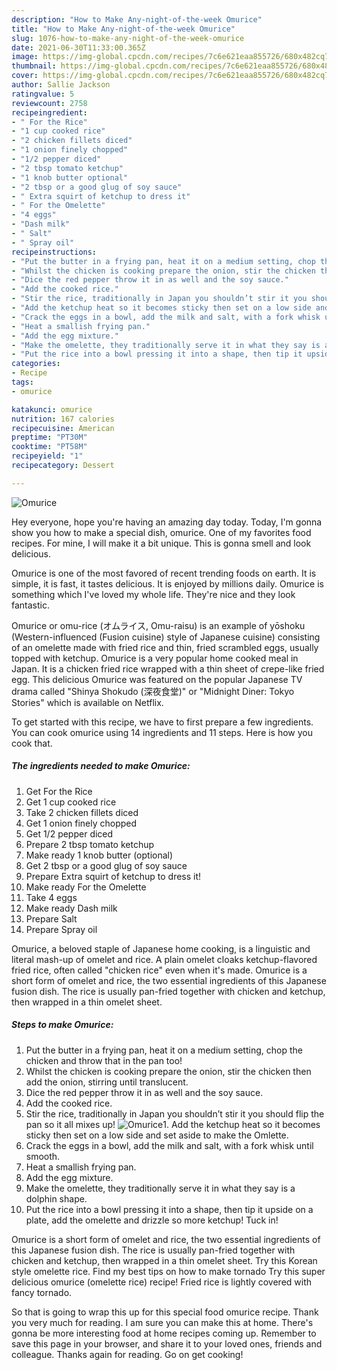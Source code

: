 ```yaml
---
description: "How to Make Any-night-of-the-week Omurice"
title: "How to Make Any-night-of-the-week Omurice"
slug: 1076-how-to-make-any-night-of-the-week-omurice
date: 2021-06-30T11:33:00.365Z
image: https://img-global.cpcdn.com/recipes/7c6e621eaa855726/680x482cq70/omurice-recipe-main-photo.jpg
thumbnail: https://img-global.cpcdn.com/recipes/7c6e621eaa855726/680x482cq70/omurice-recipe-main-photo.jpg
cover: https://img-global.cpcdn.com/recipes/7c6e621eaa855726/680x482cq70/omurice-recipe-main-photo.jpg
author: Sallie Jackson
ratingvalue: 5
reviewcount: 2758
recipeingredient:
- " For the Rice"
- "1 cup cooked rice"
- "2 chicken fillets diced"
- "1 onion finely chopped"
- "1/2 pepper diced"
- "2 tbsp tomato ketchup"
- "1 knob butter optional"
- "2 tbsp or a good glug of soy sauce"
- " Extra squirt of ketchup to dress it"
- " For the Omelette"
- "4 eggs"
- "Dash milk"
- " Salt"
- " Spray oil"
recipeinstructions:
- "Put the butter in a frying pan, heat it on a medium setting, chop the chicken and throw that in the pan too!"
- "Whilst the chicken is cooking prepare the onion, stir the chicken then add the onion, stirring until translucent."
- "Dice the red pepper throw it in as well and the soy sauce."
- "Add the cooked rice."
- "Stir the rice, traditionally in Japan you shouldn’t stir it you should flip the pan so it all mixes up!"
- "Add the ketchup heat so it becomes sticky then set on a low side and set aside to make the Omlette."
- "Crack the eggs in a bowl, add the milk and salt, with a fork whisk until smooth."
- "Heat a smallish frying pan."
- "Add the egg mixture."
- "Make the omelette, they traditionally serve it in what they say is a dolphin shape."
- "Put the rice into a bowl pressing it into a shape, then tip it upside on a plate, add the omelette and drizzle so more ketchup! Tuck in!"
categories:
- Recipe
tags:
- omurice

katakunci: omurice 
nutrition: 167 calories
recipecuisine: American
preptime: "PT30M"
cooktime: "PT58M"
recipeyield: "1"
recipecategory: Dessert

---
```



![Omurice](https://img-global.cpcdn.com/recipes/7c6e621eaa855726/680x482cq70/omurice-recipe-main-photo.jpg)

Hey everyone, hope you're having an amazing day today. Today, I'm gonna show you how to make a special dish, omurice. One of my favorites food recipes. For mine, I will make it a bit unique. This is gonna smell and look delicious.

Omurice is one of the most favored of recent trending foods on earth. It is simple, it is fast, it tastes delicious. It is enjoyed by millions daily. Omurice is something which I've loved my whole life. They're nice and they look fantastic.

Omurice or omu-rice (オムライス, Omu-raisu) is an example of yōshoku (Western-influenced (Fusion cuisine) style of Japanese cuisine) consisting of an omelette made with fried rice and thin, fried scrambled eggs, usually topped with ketchup. Omurice is a very popular home cooked meal in Japan. It is a chicken fried rice wrapped with a thin sheet of crepe-like fried egg. This delicious Omurice was featured on the popular Japanese TV drama called &#34;Shinya Shokudo (深夜食堂)&#34; or &#34;Midnight Diner: Tokyo Stories&#34; which is available on Netflix.


To get started with this recipe, we have to first prepare a few ingredients. You can cook omurice using 14 ingredients and 11 steps. Here is how you cook that.

<!--inarticleads1-->

##### The ingredients needed to make Omurice:

1. Get  For the Rice
1. Get 1 cup cooked rice
1. Take 2 chicken fillets diced
1. Get 1 onion finely chopped
1. Get 1/2 pepper diced
1. Prepare 2 tbsp tomato ketchup
1. Make ready 1 knob butter (optional)
1. Get 2 tbsp or a good glug of soy sauce
1. Prepare  Extra squirt of ketchup to dress it!
1. Make ready  For the Omelette
1. Take 4 eggs
1. Make ready Dash milk
1. Prepare  Salt
1. Prepare  Spray oil


Omurice, a beloved staple of Japanese home cooking, is a linguistic and literal mash-up of omelet and rice. A plain omelet cloaks ketchup-flavored fried rice, often called &#34;chicken rice&#34; even when it&#39;s made. Omurice is a short form of omelet and rice, the two essential ingredients of this Japanese fusion dish. The rice is usually pan-fried together with chicken and ketchup, then wrapped in a thin omelet sheet. 

<!--inarticleads2-->

##### Steps to make Omurice:

1. Put the butter in a frying pan, heat it on a medium setting, chop the chicken and throw that in the pan too!
1. Whilst the chicken is cooking prepare the onion, stir the chicken then add the onion, stirring until translucent.
1. Dice the red pepper throw it in as well and the soy sauce.
1. Add the cooked rice.
1. Stir the rice, traditionally in Japan you shouldn’t stir it you should flip the pan so it all mixes up!
<img src="//assets-global.cpcdn.com/assets/icons/button_play-2c75c40dde080a61004c1f40b05d8f140eaff45d7e9e6481dc71c63d2e7c4909.png" alt="Omurice">1. Add the ketchup heat so it becomes sticky then set on a low side and set aside to make the Omlette.
1. Crack the eggs in a bowl, add the milk and salt, with a fork whisk until smooth.
1. Heat a smallish frying pan.
1. Add the egg mixture.
1. Make the omelette, they traditionally serve it in what they say is a dolphin shape.
1. Put the rice into a bowl pressing it into a shape, then tip it upside on a plate, add the omelette and drizzle so more ketchup! Tuck in!


Omurice is a short form of omelet and rice, the two essential ingredients of this Japanese fusion dish. The rice is usually pan-fried together with chicken and ketchup, then wrapped in a thin omelet sheet. Try this Korean style omelette rice. Find my best tips on how to make tornado Try this super delicious omurice (omelette rice) recipe! Fried rice is lightly covered with fancy tornado. 

So that is going to wrap this up for this special food omurice recipe. Thank you very much for reading. I am sure you can make this at home. There's gonna be more interesting food at home recipes coming up. Remember to save this page in your browser, and share it to your loved ones, friends and colleague. Thanks again for reading. Go on get cooking!
